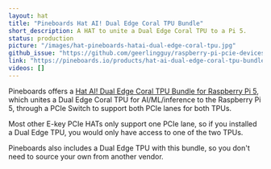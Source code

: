 ```yaml
---
layout: hat
title: "Pineboards Hat AI! Dual Edge Coral TPU Bundle"
short_description: A HAT to unite a Dual Edge Coral TPU to a Pi 5.
status: production
picture: "/images/hat-pineboards-hatai-dual-edge-coral-tpu.jpg"
github_issue: "https://github.com/geerlingguy/raspberry-pi-pcie-devices/issues/648"
link: "https://pineboards.io/products/hat-ai-dual-edge-coral-tpu-bundle-for-raspberry-pi-5"
videos: []
---
```

Pineboards offers a [Hat AI! Dual Edge Coral TPU Bundle for Raspberry Pi 5](https://pineboards.io/products/hat-ai-dual-edge-coral-tpu-bundle-for-raspberry-pi-5), which unites a Dual Edge Coral TPU for AI/ML/inference to the Raspberry Pi 5, through a PCIe Switch to support both PCIe lanes for both TPUs.

Most other E-key PCIe HATs only support one PCIe lane, so if you installed a Dual Edge TPU, you would only have access to one of the two TPUs.

Pineboards also includes a Dual Edge TPU with this bundle, so you don't need to source your own from another vendor.
